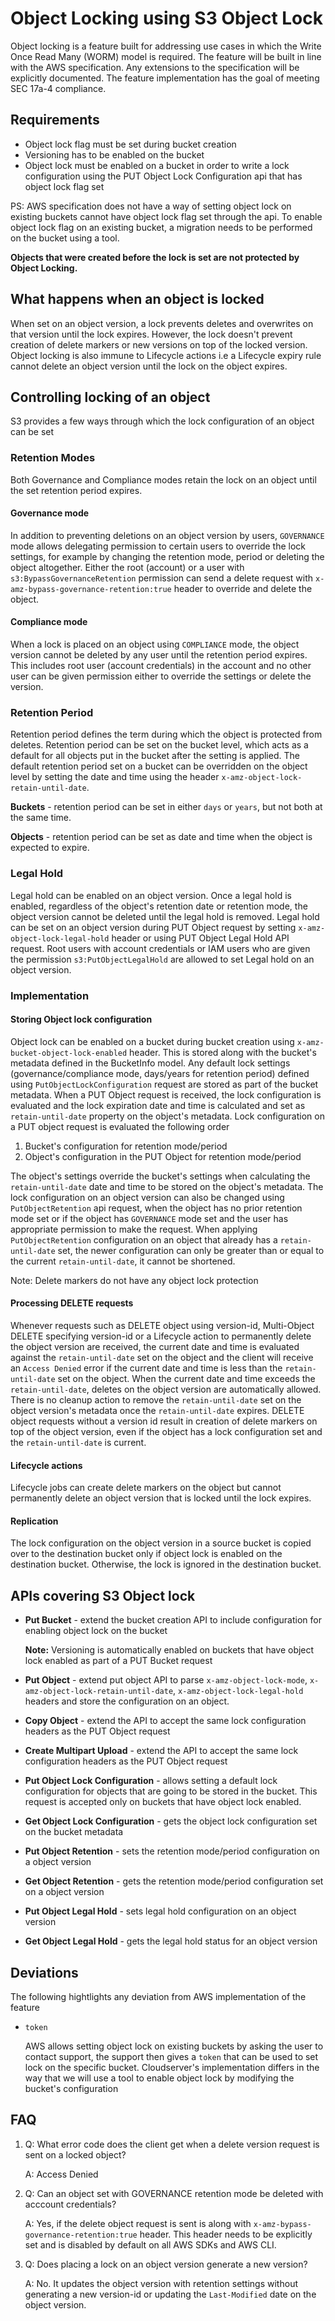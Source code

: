 # Object Locking using S3 Object Lock

Object locking is a feature built for addressing use cases in which the
Write Once Read Many (WORM) model is required. The feature will be built in line
with the AWS specification. Any extensions to the specification will be explicitly
documented. The feature implementation has the goal of meeting
SEC 17a-4 compliance.

## Requirements

* Object lock flag must be set during bucket creation
* Versioning has to be enabled on the bucket
* Object lock must be enabled on a bucket in order to write a lock configuration
  using the PUT Object Lock Configuration api that has object lock flag set

PS: AWS specification does not have a way of setting object lock on existing
buckets cannot have object lock flag set through the api. To enable
object lock flag on an existing bucket, a migration needs to be performed
on the bucket using a tool.

**Objects that were created before the lock is set are not protected by
  Object Locking.**

## What happens when an object is locked

When set on an object version, a lock prevents deletes and overwrites on that
version until the lock expires. However, the lock doesn't prevent creation of
delete markers or new versions on top of the locked version.
Object locking is also immune to Lifecycle actions i.e a Lifecycle expiry rule
cannot delete an object version until the lock on the object expires.

## Controlling locking of an object

S3 provides a few ways through which the lock configuration of an object can
be set

### Retention Modes

Both Governance and Compliance modes retain the lock on an object until the set
retention period expires.

#### Governance mode

In addition to preventing deletions on an object version by users,
`GOVERNANCE` mode allows delegating permission to certain users to override
the lock settings, for example by changing the retention mode, period
or deleting the object altogether.
Either the root (account) or a user with `s3:BypassGovernanceRetention`
permission can send a delete request with
`x-amz-bypass-governance-retention:true` header to override and delete the
object.

#### Compliance mode

When a lock is placed on an object using `COMPLIANCE` mode, the object version
cannot be deleted by any user until the retention period expires.
This includes root user (account credentials) in the account and no other user
can be given permission either to override the settings or delete the version.

### Retention Period

Retention period defines the term during which the object is protected from
deletes.
Retention period can be set on the bucket level, which acts as a default for all
objects put in the bucket after the setting is applied. The default retention
period set on a bucket can be overridden on the object level by setting the date
and time using the header `x-amz-object-lock-retain-until-date`.

**Buckets** -  retention period can be set in either `days` or `years`, but not
both at the same time.

**Objects** - retention period can be set as date and time when the object is
expected to expire.

### Legal Hold

Legal hold can be enabled on an object version. Once a legal hold is enabled,
regardless of the object's retention date or retention mode, the object version
cannot be deleted until the legal hold is removed.
Legal hold can be set on an object version during PUT Object request by setting
`x-amz-object-lock-legal-hold` header or using PUT Object Legal Hold API
request.
Root users with account credentials or IAM users who are given the permission
`s3:PutObjectLegalHold` are allowed to set Legal hold on an object version.

### Implementation

#### Storing Object lock configuration

Object lock can be enabled on a bucket during bucket creation using
`x-amz-bucket-object-lock-enabled` header. This is stored along with the
bucket's metadata defined in the BucketInfo model.
Any default lock settings (governance/compliance mode, days/years for retention
period) defined using `PutObjectLockConfiguration` request are stored
as part of the bucket metadata.
When a PUT Object request is received, the lock configuration is evaluated and
the lock expiration date and time is calculated and set as `retain-until-date`
property on the object's metadata.
Lock configuration on a PUT object request is evaluated the following order

1. Bucket's configuration for retention mode/period
2. Object's configuration in the PUT Object for retention mode/period

The object's settings override the bucket's settings when calculating the
`retain-until-date` date and time to be stored on the object's metadata.
The lock configuration on an object version can also be changed using
`PutObjectRetention` api request, when the object has no prior retention mode
set or if the object has `GOVERNANCE` mode set and the user has appropriate
permission to make the request. When applying `PutObjectRetention` configuration
on an object that already has a `retain-until-date` set, the newer configuration
can only be greater than or equal to the current `retain-until-date`, it cannot
be shortened.

Note: Delete markers do not have any object lock protection

#### Processing DELETE requests

Whenever requests such as DELETE object using version-id,
Multi-Object DELETE specifying version-id or a Lifecycle action to
permanently delete the object version are received, the current date and time is
evaluated against the `retain-until-date` set on the object and the client will
receive an `Access Denied` error if the current date and time is less than the
`retain-until-date` set on the object.
When the current date and time exceeds the `retain-until-date`, deletes on the
object version are automatically allowed. There is no cleanup action to remove
the `retain-until-date` set on the object version's metadata once the
`retain-until-date` expires.
DELETE object requests without a version id result in creation of delete markers
on top of the object version, even if the object has a lock configuration set
and the `retain-until-date` is current.

#### Lifecycle actions

Lifecycle jobs can create delete markers on the object but cannot permanently
delete an object version that is locked until the lock expires.

#### Replication

The lock configuration on the object version in a source bucket is copied over
to the destination bucket only if object lock is enabled on the destination
bucket. Otherwise, the lock is ignored in the destination bucket.

## APIs covering S3 Object lock

* **Put Bucket** - extend the bucket creation API to include configuration for
  enabling object lock on the bucket

  **Note:** Versioning is automatically enabled on buckets that have object lock
  enabled as part of a PUT Bucket request

* **Put Object** - extend put object API to parse `x-amz-object-lock-mode`,
  `x-amz-object-lock-retain-until-date`, `x-amz-object-lock-legal-hold`
  headers and store the configuration on an object.

* **Copy Object** - extend the API to accept the same lock configuration
  headers as the PUT Object request

* **Create Multipart Upload** - extend the API to accept the same lock
  configuration headers as the PUT Object request

* **Put Object Lock Configuration** - allows setting a default lock
  configuration for objects that are going to be stored in the bucket. This
  request is accepted only on buckets that have object lock enabled.

* **Get Object Lock Configuration** - gets the object lock configuration set on
  the bucket metadata

* **Put Object Retention** - sets the retention mode/period configuration on a
  object version

* **Get Object Retention** - gets the retention mode/period configuration set
  on a object version

* **Put Object Legal Hold** - sets legal hold configuration on an object version

* **Get Object Legal Hold** - gets the legal hold status for an object version

## Deviations

The following hightlights any deviation from AWS implementation of the feature

- `token`

  AWS allows setting object lock on existing buckets by asking the user to
  contact support, the support then gives a `token` that can be used to set lock
  on the specific bucket. Cloudserver's implementation differs in the way that
  we will use a tool to enable object lock by modifying the bucket's configuration

## FAQ

1. Q: What error code does the client get when a delete version request is sent on
   a locked object?

   A: Access Denied

2. Q: Can an object set with GOVERNANCE retention mode be deleted with acccount
   credentials?

   A: Yes, if the delete object request is sent is along with
   `x-amz-bypass-governance-retention:true` header. This header needs to be
   explicitly set and is disabled by default on all AWS SDKs and AWS CLI.

3. Q: Does placing a lock on an object version generate a new version?

   A: No. It updates the object version with retention settings without
   generating a new version-id or updating the `Last-Modified` date on the
   object version.
